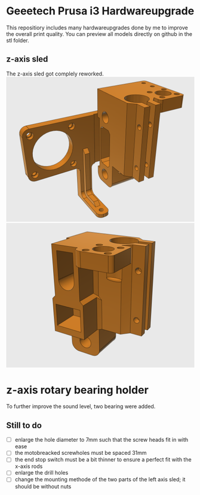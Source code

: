 # Geeetech Prusa i3 Hardwareupgrade

This repositiory includes many hardwareupgrades done by me to improve the overall print quality. You can preview all models directly on github in the stl folder.

## z-axis sled
The z-axis sled got complely reworked. <br>
![Axis Left](https://github.com/TimGoll/geeetech_prusa_i3_hardware_upgrade/blob/master/img/axis_left.png)
![Axis Right](https://github.com/TimGoll/geeetech_prusa_i3_hardware_upgrade/blob/master/img/axis_right.png)

# z-axis rotary bearing holder
To further improve the sound level, two bearing were added.

## Still to do
- [ ] enlarge the hole diameter to 7mm such that the screw heads fit in with ease
- [ ] the motobreacked screwholes must be spaced 31mm
- [ ] the end stop switch must be a bit thinner to ensure a perfect fit with the x-axis rods
- [ ] enlarge the drill holes
- [ ] change the mounting methode of the two parts of the left axis sled; it should be without nuts
